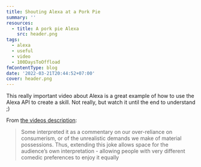 ```yaml
---
title: Shouting Alexa at a Pork Pie
summary: ''
resources:
  - title: A pork pie Alexa
    src: header.png
tags:
  - alexa
  - useful
  - video
  - 100DaysToOffload
fmContentType: blog
date: '2022-03-21T20:44:52+07:00'
cover: header.png
---
```


This really important video about Alexa is a great example of how to use the Alexa API to create a skill. Not really, but watch it until the end to understand ;)

From [the videos description](https://www.youtube.com/watch?v=oCkcoNYbbuU):

> Some interpreted it as a commentary on our over-reliance on consumerism, or of the unrealistic demands we make of material possessions. Thus, extending this joke allows space for the audience’s own interpretation - allowing people with very different comedic preferences to enjoy it equally

<lite-youtube videoid="oCkcoNYbbuU" />
